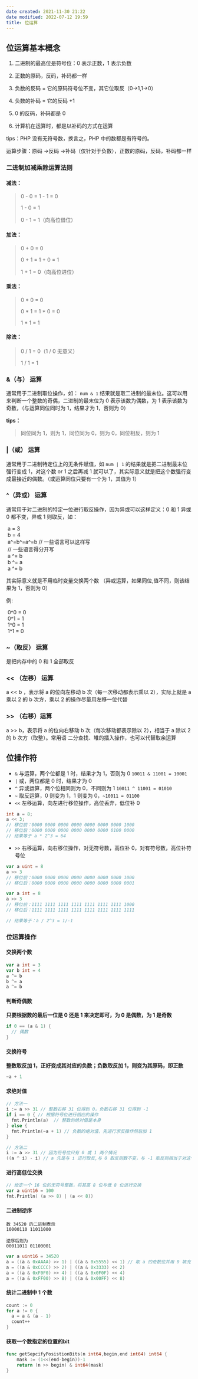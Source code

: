```yaml
---
date created: 2021-11-30 21:22
date modified: 2022-07-12 19:59
title: 位运算
---
```

## 位运算基本概念

1.  二进制的最高位是符号位：0 表示正数，1 表示负数
    
2.  正数的原码，反码，补码都一样
    
3.  负数的反码 = 它的原码符号位不变，其它位取反（0->1,1->0）
    
4.  负数的补码 = 它的反码 +1
    
5.  0 的反码，补码都是 0
    
6.  计算机在运算时，都是以补码的方式在运算
    

tips：PHP 没有无符号数，换言之，PHP 中的数都是有符号的。

运算步骤：原码 ->反码 ->补码（仅针对于负数），正数的原码，反码，补码都一样

### 二进制加减乘除运算法则

#### 减法：

> 0 - 0 = 1 - 1 = 0
> 
> 1 - 0 = 1
> 
> 0 - 1 = 1（向高位借位）

#### 加法：

> 0 + 0 = 0
> 
> 0 + 1 = 1 + 0 = 1
> 
> 1 + 1 = 0（向高位进位）

#### 乘法：

> 0 * 0 = 0
> 
> 0 * 1 = 1 * 0 = 0
> 
> 1 * 1 = 1

#### 除法：

> 0 / 1 = 0（1 / 0 无意义）
> 
> 1 / 1 = 1

### &（与） 运算

通常用于二进制取位操作，如： `num & 1` 结果就是取二进制的最末位。这可以用来判断一个整数的奇偶，二进制的最末位为 0 表示该数为偶数，为 1 表示该数为奇数，（与运算同位同时为 1，结果才为 1，否则为 0）

**tips：**

> 同位同为 1，则为 1，同位同为 0，则为 0，同位相反，则为 1

### |（或） 运算

通常用于二进制特定位上的无条件赋值，如 `num | 1` 的结果就是把二进制最末位强行变成 1，对这个数 or 1 之后再减 1 就可以了，其实际意义就是把这个数强行变成最接近的偶数。（或运算同位只要有一个为 1，其值为 1）

### ^（异或） 运算

通常用于对二进制的特定一位进行取反操作，因为异或可以这样定义：0 和 1 异或 0 都不变，异或 1 则取反，如：

 a = 3  
 b = 4  
 a^=b^=a^=b // 一些语言可以这样写  
 // 一些语言得分开写  
 a ^= b  
 b ^= a  
 a ^= b 

其实际意义就是不用临时变量交换两个数 （异或运算，如果同位,值不同，则该结果为 1，否则为 0）

例:

 0^0 = 0  
 0^1 = 1  
 1^0 = 1  
 1^1 = 0

### ~（取反） 运算

是把内存中的 0 和 1 全部取反

### << （左移） 运算

a << b ，表示将 a 的位向左移动 b 次（每一次移动都表示乘以 2），实际上就是 a 乘以 2 的 b 次方，乘以 2 的操作尽量用左移一位代替

### >> （右移）运算

a >> b，表示将 a 的位向右移动 b 次（每次移动都表示除以 2），相当于 a 除以 2 的 b 次方（取整）。常用语 二分查找、堆的插入操作，也可以代替取余运算


## 位操作符

- `&` 与运算，两个位都是 1 时，结果才为 1，否则为 0 `10011 & 11001 = 10001`
- `|` 或，两位都是 0 时，结果才为 0
- `^` 异或运算，两个位相同则为 0，不同则为 1 `10011 ^ 11001 = 01010`
- `~` 取反运算，0 则变为 1，1 则变为 0，`~10011 = 01100`
- `<<` 左移运算，向左进行移位操作，高位丢弃，低位补 0

```c
int a = 8;
a << 3;
// 移位前：0000 0000 0000 0000 0000 0000 0000 1000
// 移位后：0000 0000 0000 0000 0000 0000 0100 0000
// 结果等于 a * 2^3 = 64
```

- `>>` 右移运算，向右移位操作，对无符号数，高位补 0，对有符号数，高位补符号位

```go
var a uint = 8
a >> 3
// 移位前：0000 0000 0000 0000 0000 0000 0000 1000
// 移位后：0000 0000 0000 0000 0000 0000 0000 0001

var a int = 8
a >> 3
// 移位前：1111 1111 1111 1111 1111 1111 1111 1000
// 移位后：1111 1111 1111 1111 1111 1111 1111 1111

// 结果等于：a / 2^3 = 1/-1
```

### 位运算操作

#### 交换两个数

```go
var a int = 3
var b int = 4
a ^= b
b ^= a
a ^= b
```

#### 判断奇偶数

**只要根据数的最后一位是 0 还是 1 来决定即可，为 0 是偶数，为 1 是奇数**

```go
if 0 == (a & 1) {
  // 偶数
}
```

#### 交换符号

**整数取反加 1，正好变成其对应的负数；负数取反加 1，则变为其原码，即正数**

```go
~a + 1
```

#### 求绝对值

```go
// 方法一
i := a >> 31 // 整数右移 31 位得到 0，负数右移 31 位得到 -1
if i == 0 { // 根据符号位进行相应的操作
  fmt.Println(a)  // 整数的绝对值是本身
} else {
  fmt.Println(~a + 1) // 负数的绝对值，先进行求反操作然后加 1
}

// 方法二
i := a >> 31 // 因为符号位只有 0 或 1 两个情况
((a ^ i) - i) // a 先是与 i 进行取反,与 0 取反则数不变，与 -1 取反则相当于对这个数取反，然后再减 i，i 为 0 值不变，为 -1 则加 1
```

#### 进行高低位交换

```go
// 给定一个 16 位的无符号整数，将其高 8 位与低 8 位进行交换
var a uint16 = 100
fmt.Println( (a >> 8) | (a << 8))
```

#### 二进制逆序

```
数 34520 的二进制表示
10000110 11011000

逆序后则为
00011011 01100001
```

```go
var a uint16 = 34520
a = ((a & 0xAAAA) >> 1) | ((a & 0x5555) << 1) // 取 a 的奇数位并用 0 填充 a & 0xAAAA,取偶数位 a & 0x5555,在将奇数右移一位，偶数左移一位，再将两个数据相或可以进行奇偶位上数据交换，依次类推
a = ((a & 0xCCCC) >> 2) | ((a & 0x3333) << 2)
a = ((a & 0xF0F0) >> 4) | ((a & 0x0F0F) << 4)
a = ((a & 0xFF00) >> 8) | ((a & 0x00FF) << 8)
```

#### 统计二进制中 1 个数

```go
count := 0
for a != 0 {
  a = a & (a - 1)
  count++
}
```


#### 获取一个数指定的位置的bit
```go
func getSepcifyPosistionBits(n int64,begin,end int64) int64 {
	mask := (1<<(end-begin))-1
	return (n >> begin) & int64(mask)
}
```